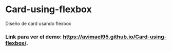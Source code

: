 # Card-using-flexbox
Diseño de card usando flexbox

### Link para ver el demo: https://avimael95.github.io/Card-using-flexbox/.
